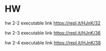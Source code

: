 # HW

hw 2-2 executable link
https://repl.it/HJnK/32

hw 2-3 executable link
https://repl.it/HJnK/36

hw 2-4 executable link
https://repl.it/HJnK/38
